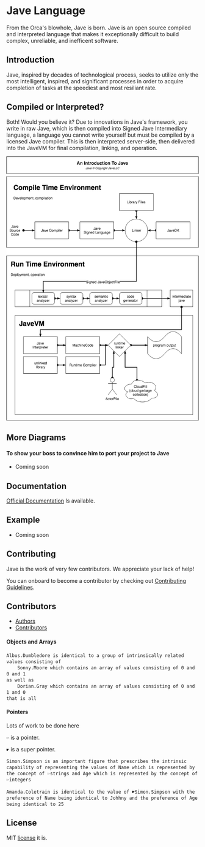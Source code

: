 # Jave Language
From the Orca's blowhole, Jave is born. Jave is an open source compiled and interpreted language that makes it exceptionally difficult to build complex, unreliable, and inefficent software.

## Introduction
Jave, inspired by decades of technological process, seeks to utilize only the most intelligent, inspired, and significant processes in order to acquire completion of tasks at the speediest and most resiliant rate.

## Compiled or Interpreted?
Both! Would you believe it?
Due to innovations in Jave's framework, you write in raw Jave, which is then compiled into Signed Jave Intermediary language, a language you cannot write yourself but must be compiled by a licensed Jave compiler. This is then interpreted server-side, then delivered into the JaveVM for final compilation, linking, and operation.

![Jave Operation](assets/Jave.png "Jave Operation")

## More Diagrams
#### To show your boss to convince him to port your project to Jave

- Coming soon

## Documentation
[Official Documentation](https://github.com/JaveLLC/jave/wiki) Is available.

## Example
- Coming soon

## Contributing
Jave is the work of very few contributors. We appreciate your lack of help!

You can onboard to become a contributor by checking out [Contributing Guidelines](https://github.com/JaveLLC/jave/wiki/Contributing).

## Contributors
- [Authors](AUTHORS)
- [Contributors](CONTRIBUTORS)


#### Objects and Arrays
```
Albus.Dumbledore is identical to a group of intrinsically related values consisting of 
    Sonny.Moore which contains an array of values consisting of 0 and 0 and 1 
as well as 
    Dorian.Gray which contains an array of values consisting of 0 and 1 and 0
that is all
```

#### Pointers
Lots of work to be done here

`☞` is a pointer.

`☛` is a super pointer.

```
Simon.Simpson is an important figure that prescribes the intrinsic capability of representing the values of Name which is represented by the concept of ☞strings and Age which is represented by the concept of ☞integers

Amanda.Coletrain is identical to the value of ☛Simon.Simpson with the preference of Name being identical to Johhny and the preference of Age being identical to 25
```

## License

MIT [license](LICENSE) it is.
